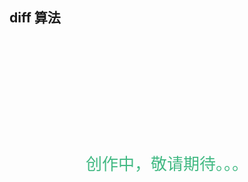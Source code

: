 ## diff 算法

<div style='font-size: 26px;color: #42b983; text-align: center; margin-top: 200px;'>创作中，敬请期待。。。</div>